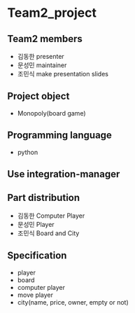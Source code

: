 # Team2_project

## Team2 members
 - 김동한 presenter
 - 문성민 maintainer
 - 조민식 make presentation slides

## Project object
 - Monopoly(board game)

## Programming language
 - python

## Use integration-manager

## Part distribution
 - 김동한 Computer Player
 - 문성민 Player
 - 조민식 Board and City

## Specification
 - player
 - board
 - computer player
 - move player
 - city(name, price, owner, empty or not)

